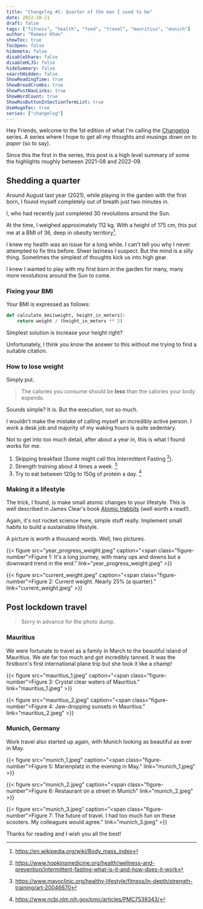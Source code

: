 ```yaml
---
title: "Changelog #1: Quarter of the man I used to be"
date: 2022-10-21
draft: false
tags: ["fitness", "health", "food", "travel", "mauritius", "munich"]
author: "Rameez Khan"
showToc: true
TocOpen: false
hidemeta: false
disableShare: false
disableHLJS: false
hideSummary: false
searchHidden: false
ShowReadingTime: true
ShowBreadCrumbs: true
ShowPostNavLinks: true
ShowWordCount: true
ShowRssButtonInSectionTermList: true
UseHugoToc: true
series: ["changelog"]
---
```


Hey Friends, welcome to the 1st edition of what I'm calling the [Changelog](/series/changelog) series.
A series where I hope to get all my thoughts and musings down on to _paper_ (so to say).

Since this the first in the series, this post is a high level summary of some the highlights roughly between 2021-08 and 2022-09.

## Shedding a quarter
Around August last year (2021), while playing in the garden with the first born, I found myself completely out of breath just two minutes in. 

I, who had recently just completed 30 revolutions around the Sun. 

At the time, I weighed approximately 112 kg. With a height of 175 cm, this put me at a BMI of 36, deep in obesity territory[^1]. 

I knew my health was an issue for a long while. I can't tell you why I never attempted to fix this before. Sheer laziness I suspect. But the mind is a silly thing. Sometimes the simplest of thoughts kick us into high gear. 

I knew I wanted to play with my first born in the garden for many, many more revolutions around the Sun to come.

### Fixing your BMI
Your BMI is expressed as follows:

```python
def calculate_bmi(weight, height_in_meters):
	return weight / (height_in_meters ** 2)
```

Simplest solution is increase your height right? 

Unfortunately, I think you know the answer to this without me trying to find a suitable citation.

### How to lose weight

Simply put.

> The calories you consume should be **less** than the calories your body expends.

Sounds simple? It is. But the execution, not so much.

I wouldn't make the mistake of calling myself an incredibly active person. I work a desk job and majority of my waking hours is quite sedentary. 

Not to get into too much detail, after about a year in, this is what I found works for me.
1. Skipping breakfast (Some might call this Intermittent Fasting [^2]). 
2. Strength training about 4 times a week. [^3]
3. Try to eat between 120g to 150g of protein a day. [^4]

### Making it a lifestyle
The trick, I found, is make small atomic changes to your lifestyle. This is well described in James Clear's book [Atomic Habbits](https://www.goodreads.com/book/show/40121378-atomic-habits) (well worth a read!).

Again, it's not rocket science here, simple stuff really. Implement small habits to build a sustainable lifestyle.

A picture is worth a thousand words. Well, two pictures.

{{< figure src="year_progress_weight.jpeg" caption="<span class=\"figure-number\">Figure 1: </span>It's a long journey, with many ups and downs but a downward trend in the end." link="year_progress_weight.jpeg" >}}

{{< figure src="current_weight.jpeg" caption="<span class=\"figure-number\">Figure 2: </span>Current weight. Nearly 25% (a quarter)." link="current_weight.jpeg" >}}

## Post lockdown travel

> Sorry in advance for the photo dump.

### Mauritius

We were fortunate to travel as a family in March to the beautiful island of Mauritius. We ate far too much and got incredibly tanned. It was the firstborn's first international plane trip but she took it like a champ!

{{< figure src="mauritius_1.jpeg" caption="<span class=\"figure-number\">Figure 3: </span>Crystal clear waters of Mauritius." link="mauritius_1.jpeg" >}}

{{< figure src="mauritius_2.jpeg" caption="<span class=\"figure-number\">Figure 4: </span>Jaw-dropping sunsets in Mauritius." link="mauritius_2.jpeg" >}}

### Munich, Germany
Work travel also started up again, with Munich looking as beautiful as ever in May.

{{< figure src="munich_1.jpeg" caption="<span class=\"figure-number\">Figure 5: </span>Marienplatz in the evening in May." link="munich_1.jpeg" >}}

{{< figure src="munich_2.jpeg" caption="<span class=\"figure-number\">Figure 6: </span>Restaurant on a street in Munich" link="munich_2.jpeg" >}}

{{< figure src="munich_3.jpeg" caption="<span class=\"figure-number\">Figure 7: </span>The future of travel. I had too much fun on these scooters. My colleagues would agree." link="munich_3.jpeg" >}}


Thanks for reading and I wish you all the best!

[^1]: https://en.wikipedia.org/wiki/Body_mass_index
[^2]: https://www.hopkinsmedicine.org/health/wellness-and-prevention/intermittent-fasting-what-is-it-and-how-does-it-work
[^3]: https://www.mayoclinic.org/healthy-lifestyle/fitness/in-depth/strength-training/art-20046670
[^4]: https://www.ncbi.nlm.nih.gov/pmc/articles/PMC7539343/
